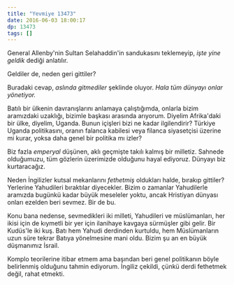 ```yaml
---
title: "Yevmiye 13473"
date: 2016-06-03 18:00:17
dp: 13473
tags: []
---
```


General Allenby'nin Sultan Selahaddin'in sandukasını teklemeyip, *işte yine
geldik* dediği anlatılır.

Geldiler de, neden geri gittiler? 

Buradaki cevap, *aslında gitmediler* şeklinde oluyor. *Hala tüm dünyayı onlar
yönetiyor.*

Batılı bir ülkenin davranışlarını anlamaya çalıştığımda, onlarla bizim
aramızdaki uzaklığı, bizimle başkası arasında arıyorum. Diyelim Afrika'daki bir
ülke, diyelim, Uganda. Bunun içişleri bizi ne kadar ilgilendirir? Türkiye Uganda
politikasını, oranın falanca kabilesi veya filanca siyasetçisi üzerine mi kurar,
yoksa daha genel bir politika mı izler? 

Biz fazla *emperyal* düşünen, aklı geçmişte takılı kalmış bir milletiz. Sahnede
olduğumuzu, tüm gözlerin üzerimizde olduğunu hayal ediyoruz. Dünyayı biz
kurtaracağız.

Neden İngilizler kutsal mekanlarını *fethetmiş* oldukları halde, bırakıp
gittiler? Yerlerine Yahudileri bıraktılar diyecekler. Bizim o zamanlar
Yahudilerle aramızda bugünkü kadar büyük meseleler yoktu, ancak Hristiyan
dünyası onları ezelden beri sevmez. Bir de bu. 

Konu bana nedense, sevmedikleri iki milleti, Yahudileri ve müslümanları, her
ikisi için de kıymetli bir yer için ilanihaye kavgaya sürmüşler gibi gelir. Bir
Kudüs'le iki kuş. Batı hem Yahudi derdinden kurtuldu, hem Müslümanların uzun
süre tekrar Batıya yönelmesine mani oldu. Bizim şu an en büyük düşmanımız
İsrail.

Komplo teorilerine itibar etmem ama başından beri genel politikanın böyle
belirlenmiş olduğunu tahmin ediyorum. İngiliz çekildi, çünkü derdi fethetmek
değil, rahat etmekti.


